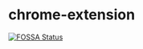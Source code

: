 # chrome-extension

[![FOSSA Status](https://app.fossa.com/api/projects/git%2Bgithub.com%2Fjmanuelbr%2Fchrome-extension.svg?type=small)](https://app.fossa.com/projects/git%2Bgithub.com%2Fjmanuelbr%2Fchrome-extension?ref=badge_small)
